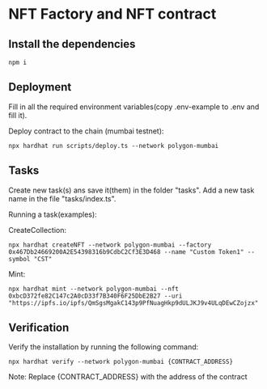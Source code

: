 # NFT Factory and NFT contract

## Install the dependencies
```
npm i
```

## Deployment

Fill in all the required environment variables(copy .env-example to .env and fill it). 

Deploy contract to the chain (mumbai testnet):
```
npx hardhat run scripts/deploy.ts --network polygon-mumbai
```

## Tasks
Create new task(s) ans save it(them) in the folder "tasks". Add a new task name in the file "tasks/index.ts".

Running a task(examples):

CreateCollection:
```
npx hardhat createNFT --network polygon-mumbai --factory 0x467Db24669200A2E54398316b9CdbC2Cf3E3D468 --name "Custom Token1" --symbol "CST"
```

Mint:
```
npx hardhat mint --network polygon-mumbai --nft 0xbcD372fe82C147c2A0cD33f7B340F6F25DbE2B27 --uri "https://ipfs.io/ipfs/QmSgsMgakC143p9PfNuagHkp9dULJKJ9v4ULqDEwCZojzx"
```

## Verification
Verify the installation by running the following command:
```
npx hardhat verify --network polygon-mumbai {CONTRACT_ADDRESS}
```
Note: Replace {CONTRACT_ADDRESS} with the address of the contract